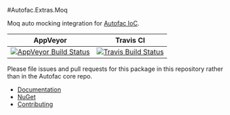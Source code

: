 #Autofac.Extras.Moq

Moq auto mocking integration for [Autofac IoC](https://github.com/autofac/Autofac).

|AppVeyor|Travis CI|
|--------|---------|
| [![AppVeyor Build Status](https://ci.appveyor.com/api/projects/status/8c7natm3bsmn7ebx?svg=true)](https://ci.appveyor.com/project/Autofac/autofac-extras-moq) | [![Travis Build Status](https://travis-ci.org/autofac/Autofac.Extras.Moq.svg?branch=develop)](https://travis-ci.org/autofac/Autofac.Extras.Moq) |

Please file issues and pull requests for this package in this repository rather than in the Autofac core repo.

- [Documentation](http://autofac.readthedocs.io/en/latest/integration/moq.html)
- [NuGet](https://www.nuget.org/packages/Autofac.Extras.Moq)
- [Contributing](http://autofac.readthedocs.io/en/latest/contributors.html)

